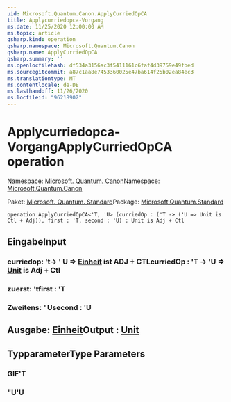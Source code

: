 ```yaml
---
uid: Microsoft.Quantum.Canon.ApplyCurriedOpCA
title: Applycurriedopca-Vorgang
ms.date: 11/25/2020 12:00:00 AM
ms.topic: article
qsharp.kind: operation
qsharp.namespace: Microsoft.Quantum.Canon
qsharp.name: ApplyCurriedOpCA
qsharp.summary: ''
ms.openlocfilehash: df534a3156ac3f5411161c6faf4d39759e49fbed
ms.sourcegitcommit: a87c1aa8e7453360025e47ba614f25b02ea84ec3
ms.translationtype: MT
ms.contentlocale: de-DE
ms.lasthandoff: 11/26/2020
ms.locfileid: "96218902"
---
```

# <a name="applycurriedopca-operation"></a><span data-ttu-id="5f80d-102">Applycurriedopca-Vorgang</span><span class="sxs-lookup"><span data-stu-id="5f80d-102">ApplyCurriedOpCA operation</span></span>

<span data-ttu-id="5f80d-103">Namespace: [Microsoft. Quantum. Canon](xref:Microsoft.Quantum.Canon)</span><span class="sxs-lookup"><span data-stu-id="5f80d-103">Namespace: [Microsoft.Quantum.Canon](xref:Microsoft.Quantum.Canon)</span></span>

<span data-ttu-id="5f80d-104">Paket: [Microsoft. Quantum. Standard](https://nuget.org/packages/Microsoft.Quantum.Standard)</span><span class="sxs-lookup"><span data-stu-id="5f80d-104">Package: [Microsoft.Quantum.Standard](https://nuget.org/packages/Microsoft.Quantum.Standard)</span></span>




```qsharp
operation ApplyCurriedOpCA<'T, 'U> (curriedOp : ('T -> ('U => Unit is Ctl + Adj)), first : 'T, second : 'U) : Unit is Adj + Ctl
```


## <a name="input"></a><span data-ttu-id="5f80d-105">Eingabe</span><span class="sxs-lookup"><span data-stu-id="5f80d-105">Input</span></span>

### <a name="curriedop--t---u--unit--is-adj--ctl"></a><span data-ttu-id="5f80d-106">curriedop: 't-> ' U => [Einheit](xref:microsoft.quantum.lang-ref.unit)  ist ADJ + CTL</span><span class="sxs-lookup"><span data-stu-id="5f80d-106">curriedOp : 'T -> 'U => [Unit](xref:microsoft.quantum.lang-ref.unit)  is Adj + Ctl</span></span>




### <a name="first--t"></a><span data-ttu-id="5f80d-107">zuerst: 't</span><span class="sxs-lookup"><span data-stu-id="5f80d-107">first : 'T</span></span>




### <a name="second--u"></a><span data-ttu-id="5f80d-108">Zweitens: "U</span><span class="sxs-lookup"><span data-stu-id="5f80d-108">second : 'U</span></span>





## <a name="output--unit"></a><span data-ttu-id="5f80d-109">Ausgabe: [Einheit](xref:microsoft.quantum.lang-ref.unit)</span><span class="sxs-lookup"><span data-stu-id="5f80d-109">Output : [Unit](xref:microsoft.quantum.lang-ref.unit)</span></span>



## <a name="type-parameters"></a><span data-ttu-id="5f80d-110">Typparameter</span><span class="sxs-lookup"><span data-stu-id="5f80d-110">Type Parameters</span></span>

### <a name="t"></a><span data-ttu-id="5f80d-111">GIF</span><span class="sxs-lookup"><span data-stu-id="5f80d-111">'T</span></span>


### <a name="u"></a><span data-ttu-id="5f80d-112">"U</span><span class="sxs-lookup"><span data-stu-id="5f80d-112">'U</span></span>

